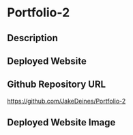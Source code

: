# Portfolio-2




## Description

## Deployed Website

## Github Repository URL
https://github.com/JakeDeines/Portfolio-2

## Deployed Website Image
